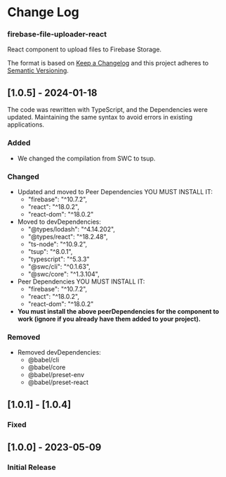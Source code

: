 
# Change Log
### firebase-file-uploader-react
React component to upload files to Firebase Storage.

The format is based on [Keep a Changelog](http://keepachangelog.com/)
and this project adheres to [Semantic Versioning](http://semver.org/).
 
## [1.0.5] - 2024-01-18
 
The code was rewritten with TypeScript, and the Dependencies were updated.
Maintaining the same syntax to avoid errors in existing applications.
 
### Added
- We changed the compilation from SWC to tsup.
 
### Changed
- Updated and moved to Peer Dependencies YOU MUST INSTALL IT:
    - "firebase": "^10.7.2",
    - "react": "^18.0.2",
    - "react-dom": "^18.0.2"
- Moved to devDependencies:
    - "@types/lodash": "^4.14.202",
    - "@types/react": "^18.2.48",
    - "ts-node": "^10.9.2",
    - "tsup": "^8.0.1",
    - "typescript": "^5.3.3"
    - "@swc/cli": "^0.1.63",
    - "@swc/core": "^1.3.104",
- Peer Dependencies YOU MUST INSTALL IT:
    - "firebase": "^10.7.2",
    - "react": "^18.0.2",
    - "react-dom": "^18.0.2"
- **You must install the above peerDependencies for the component to work (ignore if you already have them added to your project).**

### Removed
- Removed devDependencies:
    - @babel/cli
    - @babel/core
    - @babel/preset-env
    - @babel/preset-react
 
## [1.0.1] - [1.0.4] 
 
### Fixed
 
## [1.0.0] - 2023-05-09
 
### Initial Release